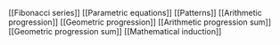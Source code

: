 [[Fibonacci series]]
[[Parametric equations]]
[[Patterns]]
[[Arithmetic progression]]
[[Geometric progression]]
[[Arithmetic progression sum]]
[[Geometric progression sum]]
[[Mathematical induction]]